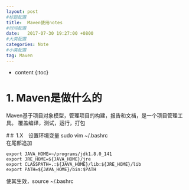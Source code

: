 ```yaml
---
layout: post
#标题配置
title:  Maven使用notes
#时间配置
date:   2017-07-30 19:27:00 +0800
#大类配置
categories: Note
#小类配置
tag: Maven
---
```


* content
{:toc}

# 1. Maven是做什么的
Maven基于项目对象模型，管理项目的构建，报告和文档，是一个项目管理工具。
覆盖编译，测试，运行，打包

#＃ 1.X　设置环境变量
sudo vim ~/.bashrc<br/>
在尾部追加<br/>
```buildoutcfg
export JAVA_HOME=~/programs/jdk1.8.0_141
export JRE_HOME=${JAVA_HOME}/jre
export CLASSPATH=.:${JAVA_HOME}/lib:${JRE_HOME}/lib
export PATH=${JAVA_HOME}/bin:$PATH
```
使其生效，source ~/.bashrc
